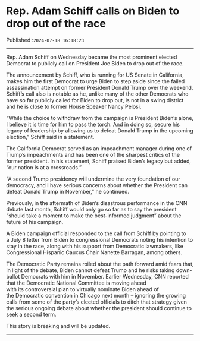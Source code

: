 # Rep. Adam Schiff calls on Biden to drop out of the race

Published :`2024-07-18 16:18:23`

---

Rep. Adam Schiff on Wednesday became the most prominent elected Democrat to publicly call on President Joe Biden to drop out of the race.

The announcement by Schiff, who is running for US Senate in California, makes him the first Democrat to urge Biden to step aside since the failed assassination attempt on former President Donald Trump over the weekend. Schiff’s call also is notable as he, unlike many of the other Democrats who have so far publicly called for Biden to drop out, is not in a swing district and he is close to former House Speaker Nancy Pelosi.

“While the choice to withdraw from the campaign is President Biden’s alone, I believe it is time for him to pass the torch. And in doing so, secure his legacy of leadership by allowing us to defeat Donald Trump in the upcoming election,” Schiff said in a statement.

The California Democrat served as an impeachment manager during one of Trump’s impeachments and has been one of the sharpest critics of the former president. In his statement, Schiff praised Biden’s legacy but added, “our nation is at a crossroads.”

“A second Trump presidency will undermine the very foundation of our democracy, and I have serious concerns about whether the President can defeat Donald Trump in November,” he continued.

Previously, in the aftermath of Biden’s disastrous performance in the CNN debate last month, Schiff would only go so far as to say the president “should take a moment to make the best-informed judgment” about the future of his campaign.

A Biden campaign official responded to the call from Schiff by pointing to a July 8 letter from Biden to congressional Democrats noting his intention to stay in the race, along with his support from Democratic lawmakers, like Congressional Hispanic Caucus Chair Nanette Barragan, among others.

The Democratic Party remains roiled about the path forward amid fears that, in light of the debate, Biden cannot defeat Trump and he risks taking down-ballot Democrats with him in November. Earlier Wednesday, CNN reported that the Democratic National Committee is moving ahead with its controversial plan to virtually nominate Biden ahead of the Democratic convention in Chicago next month – ignoring the growing calls from some of the party’s elected officials to ditch that strategy given the serious ongoing debate about whether the president should continue to seek a second term.

This story is breaking and will be updated.

---

